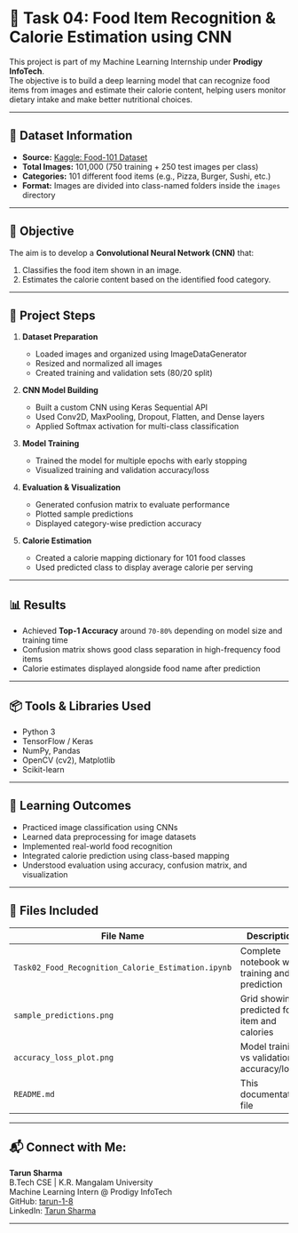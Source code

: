# 🍱 Task 04: Food Item Recognition & Calorie Estimation using CNN

This project is part of my Machine Learning Internship under **Prodigy InfoTech**.  
The objective is to build a deep learning model that can recognize food items from images and estimate their calorie content, helping users monitor dietary intake and make better nutritional choices.

---

## 📁 Dataset Information

- **Source:** [Kaggle: Food-101 Dataset](https://www.kaggle.com/dansbecker/food-101)
- **Total Images:** 101,000 (750 training + 250 test images per class)
- **Categories:** 101 different food items (e.g., Pizza, Burger, Sushi, etc.)
- **Format:** Images are divided into class-named folders inside the `images` directory

---

## 🎯 Objective

The aim is to develop a **Convolutional Neural Network (CNN)** that:
1. Classifies the food item shown in an image.
2. Estimates the calorie content based on the identified food category.

---

## 🧪 Project Steps

1. **Dataset Preparation**
   - Loaded images and organized using ImageDataGenerator
   - Resized and normalized all images
   - Created training and validation sets (80/20 split)

2. **CNN Model Building**
   - Built a custom CNN using Keras Sequential API
   - Used Conv2D, MaxPooling, Dropout, Flatten, and Dense layers
   - Applied Softmax activation for multi-class classification

3. **Model Training**
   - Trained the model for multiple epochs with early stopping
   - Visualized training and validation accuracy/loss

4. **Evaluation & Visualization**
   - Generated confusion matrix to evaluate performance
   - Plotted sample predictions
   - Displayed category-wise prediction accuracy

5. **Calorie Estimation**
   - Created a calorie mapping dictionary for 101 food classes
   - Used predicted class to display average calorie per serving

---

## 📊 Results

- Achieved **Top-1 Accuracy** around `70-80%` depending on model size and training time
- Confusion matrix shows good class separation in high-frequency food items
- Calorie estimates displayed alongside food name after prediction

---

## 📦 Tools & Libraries Used

- Python 3
- TensorFlow / Keras
- NumPy, Pandas
- OpenCV (cv2), Matplotlib
- Scikit-learn

---

## 📘 Learning Outcomes

- Practiced image classification using CNNs
- Learned data preprocessing for image datasets
- Implemented real-world food recognition
- Integrated calorie prediction using class-based mapping
- Understood evaluation using accuracy, confusion matrix, and visualization

---

## 📁 Files Included

| File Name | Description |
|-----------|-------------|
| `Task02_Food_Recognition_Calorie_Estimation.ipynb` | Complete notebook with training and prediction |
| `sample_predictions.png` | Grid showing predicted food item and calories |
| `accuracy_loss_plot.png` | Model training vs validation accuracy/loss |
| `README.md` | This documentation file |

---

## 📬 Connect with Me:

**Tarun Sharma**  
B.Tech CSE | K.R. Mangalam University  
Machine Learning Intern @ Prodigy InfoTech  
GitHub: [tarun-1-8](https://github.com/tarun-1-8)  
LinkedIn: [Tarun Sharma](https://www.linkedin.com/in/tarun-sharma-987a6332b)

---
